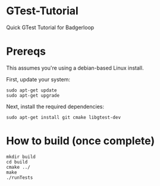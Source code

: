 # GTest-Tutorial
Quick GTest Tutorial for Badgerloop

# Prereqs

This assumes you're using a debian-based Linux install.

First, update your system:

```
sudo apt-get update
sudo apt-get upgrade
```

Next, install the required dependencies:

```
sudo apt-get install git cmake libgtest-dev
```


# How to build (once complete)

```
mkdir build
cd build
cmake ../
make
./runTests
```
